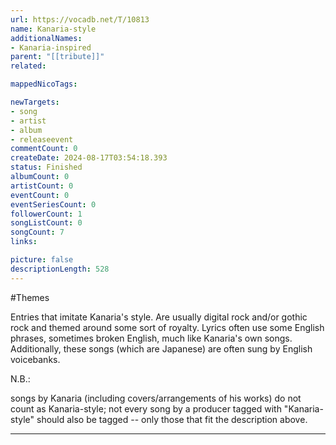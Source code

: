 ```yaml
---
url: https://vocadb.net/T/10813
name: Kanaria-style
additionalNames: 
- Kanaria-inspired
parent: "[[tribute]]"
related:

mappedNicoTags:

newTargets:
- song
- artist
- album
- releaseevent
commentCount: 0
createDate: 2024-08-17T03:54:18.393
status: Finished
albumCount: 0
artistCount: 0
eventCount: 0
eventSeriesCount: 0
followerCount: 1
songListCount: 0
songCount: 7
links: 

picture: false
descriptionLength: 528
---
```


#Themes

Entries that imitate Kanaria's style. Are usually digital rock and/or gothic rock and themed around some sort of royalty. Lyrics often use some English phrases, sometimes broken English, much like Kanaria's own songs. Additionally, these songs (which are Japanese) are often sung by English voicebanks.

N.B.:

songs by Kanaria (including covers/arrangements of his works) do not count as Kanaria-style;
not every song by a producer tagged with "Kanaria-style" should also be tagged -- only those that fit the description above.

---

